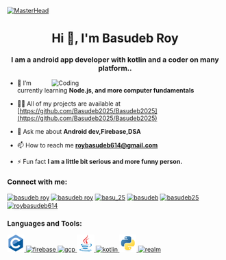 [![MasterHead](https://cdn-employer-wp.arc.dev/wp-content/uploads/2022/04/software-development-costs-1128x635.jpg)](https://codegrills.in)
<h1 align="center">Hi 👋, I'm Basudeb Roy</h1>
<h3 align="center">I am a android app developer with kotlin and a coder on many platform..</h3>
<img align="right" alt="Coding" width="400" src="https://media.tenor.com/NOYF3f82b_gAAAAC/programmer.gif">

- 🌱 I’m currently learning **Node.js, and more computer fundamentals**

- 👨‍💻 All of my projects are available at [https://github.com/Basudeb2025/Basudeb2025](https://github.com/Basudeb2025/Basudeb2025)

- 💬 Ask me about **Android dev,Firebase,DSA**

- 📫 How to reach me **roybasudeb614@gmail.com**

- ⚡ Fun fact **I am a little bit serious and more funny person.**

<h3 align="left">Connect with me:</h3>
<p align="left">
<a href="https://twitter.com/basudeb roy" target="blank"><img align="center" src="https://raw.githubusercontent.com/rahuldkjain/github-profile-readme-generator/master/src/images/icons/Social/twitter.svg" alt="basudeb roy" height="30" width="40" /></a>
<a href="https://linkedin.com/in/basudeb roy" target="blank"><img align="center" src="https://raw.githubusercontent.com/rahuldkjain/github-profile-readme-generator/master/src/images/icons/Social/linked-in-alt.svg" alt="basudeb roy" height="30" width="40" /></a>
<a href="https://www.codechef.com/users/basu_25" target="blank"><img align="center" src="https://cdn.jsdelivr.net/npm/simple-icons@3.1.0/icons/codechef.svg" alt="basu_25" height="30" width="40" /></a>
<a href="https://www.hackerrank.com/basudeb" target="blank"><img align="center" src="https://raw.githubusercontent.com/rahuldkjain/github-profile-readme-generator/master/src/images/icons/Social/hackerrank.svg" alt="basudeb" height="30" width="40" /></a>
<a href="https://codeforces.com/profile/basudeb25" target="blank"><img align="center" src="https://raw.githubusercontent.com/rahuldkjain/github-profile-readme-generator/master/src/images/icons/Social/codeforces.svg" alt="basudeb25" height="30" width="40" /></a>
<a href="https://auth.geeksforgeeks.org/user/roybasudeb614" target="blank"><img align="center" src="https://raw.githubusercontent.com/rahuldkjain/github-profile-readme-generator/master/src/images/icons/Social/geeks-for-geeks.svg" alt="roybasudeb614" height="30" width="40" /></a>
</p>

<h3 align="left">Languages and Tools:</h3>
<p align="left"> <a href="https://www.cprogramming.com/" target="_blank" rel="noreferrer"> <img src="https://raw.githubusercontent.com/devicons/devicon/master/icons/c/c-original.svg" alt="c" width="40" height="40"/> </a> <a href="https://firebase.google.com/" target="_blank" rel="noreferrer"> <img src="https://www.vectorlogo.zone/logos/firebase/firebase-icon.svg" alt="firebase" width="40" height="40"/> </a> <a href="https://cloud.google.com" target="_blank" rel="noreferrer"> <img src="https://www.vectorlogo.zone/logos/google_cloud/google_cloud-icon.svg" alt="gcp" width="40" height="40"/> </a> <a href="https://www.java.com" target="_blank" rel="noreferrer"> <img src="https://raw.githubusercontent.com/devicons/devicon/master/icons/java/java-original.svg" alt="java" width="40" height="40"/> </a> <a href="https://kotlinlang.org" target="_blank" rel="noreferrer"> <img src="https://www.vectorlogo.zone/logos/kotlinlang/kotlinlang-icon.svg" alt="kotlin" width="40" height="40"/> </a> <a href="https://www.python.org" target="_blank" rel="noreferrer"> <img src="https://raw.githubusercontent.com/devicons/devicon/master/icons/python/python-original.svg" alt="python" width="40" height="40"/> </a> <a href="https://realm.io/" target="_blank" rel="noreferrer"> <img src="https://raw.githubusercontent.com/bestofjs/bestofjs-webui/8665e8c267a0215f3159df28b33c365198101df5/public/logos/realm.svg" alt="realm" width="40" height="40"/> </a> </p>
